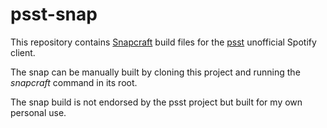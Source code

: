 # psst-snap

This repository contains [Snapcraft](https://snapcraft.io/docs/snapcraft-overview) build files for the [psst](https://github.com/jpochyla/psst) unofficial Spotify client.

The snap can be manually built by cloning this project and running the _snapcraft_ command in its root.

The snap build is not endorsed by the psst project but built for my own personal use.

